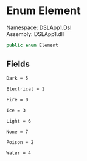 # <a id="DSLApp1_Dsl_Element"></a> Enum Element

Namespace: [DSLApp1.Dsl](DSLApp1.Dsl.md)  
Assembly: DSLApp1.dll  

```csharp
public enum Element
```

## Fields

`Dark = 5` 

`Electrical = 1` 

`Fire = 0` 

`Ice = 3` 

`Light = 6` 

`None = 7` 

`Poison = 2` 

`Water = 4` 

